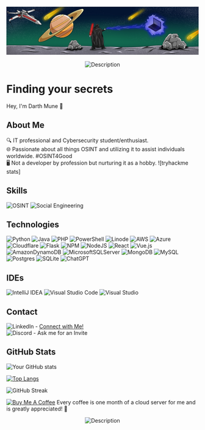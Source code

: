 ![Banner Image](./assets/Sith%20lord%20using%20a%20purple-reddish%20electric_final%201%20(1).jpg)

<p align="center">
  <img src="https://media.giphy.com/media/f3KwliaH4MLtli8z7D/giphy.gif" alt="Description" width="300px">
</p>

# Finding your secrets

Hey, I'm Darth Mune :call_me_hand:

## About Me
🔍 IT professional and Cybersecurity student/enthusiast.  
🌐 Passionate about all things OSINT and utilizing it to assist individuals worldwide. #OSINT4Good  
🖥️ Not a developer by profession but nurturing it as a hobby.
![tryhackme stats]

## Skills
![OSINT](https://img.shields.io/badge/OSINT-blue)
![Social Engineering](https://img.shields.io/badge/Social%20Engineering-blue)

## Technologies
![Python](https://img.shields.io/badge/python-3670A0?style=for-the-badge&logo=python&logoColor=ffdd54)
![Java](https://img.shields.io/badge/java-%23ED8B00.svg?style=for-the-badge&logo=openjdk&logoColor=white)
![PHP](https://img.shields.io/badge/php-%23777BB4.svg?style=for-the-badge&logo=php&logoColor=white)
![PowerShell](https://img.shields.io/badge/PowerShell-%235391FE.svg?style=for-the-badge&logo=powershell&logoColor=white)
![Linode](https://img.shields.io/badge/linode-00A95C?style=for-the-badge&logo=linode&logoColor=white)
![AWS](https://img.shields.io/badge/AWS-%23FF9900.svg?style=for-the-badge&logo=amazon-aws&logoColor=white)
![Azure](https://img.shields.io/badge/azure-%230072C6.svg?style=for-the-badge&logo=microsoftazure&logoColor=white)
![Cloudflare](https://img.shields.io/badge/Cloudflare-F38020?style=for-the-badge&logo=Cloudflare&logoColor=white)
![Flask](https://img.shields.io/badge/flask-%23000.svg?style=for-the-badge&logo=flask&logoColor=white)
![NPM](https://img.shields.io/badge/NPM-%23CB3837.svg?style=for-the-badge&logo=npm&logoColor=white)
![NodeJS](https://img.shields.io/badge/node.js-6DA55F?style=for-the-badge&logo=node.js&logoColor=white)
![React](https://img.shields.io/badge/react-%2320232a.svg?style=for-the-badge&logo=react&logoColor=%2361DAFB)
![Vue.js](https://img.shields.io/badge/vuejs-%2335495e.svg?style=for-the-badge&logo=vuedotjs&logoColor=%234FC08D)
![AmazonDynamoDB](https://img.shields.io/badge/Amazon%20DynamoDB-4053D6?style=for-the-badge&logo=Amazon%20DynamoDB&logoColor=white)
![MicrosoftSQLServer](https://img.shields.io/badge/Microsoft%20SQL%20Server-CC2927?style=for-the-badge&logo=microsoft%20sql%20server&logoColor=white)
![MongoDB](https://img.shields.io/badge/MongoDB-%234ea94b.svg?style=for-the-badge&logo=mongodb&logoColor=white)
![MySQL](https://img.shields.io/badge/mysql-%2300f.svg?style=for-the-badge&logo=mysql&logoColor=white)
![Postgres](https://img.shields.io/badge/postgres-%23316192.svg?style=for-the-badge&logo=postgresql&logoColor=white)
![SQLite](https://img.shields.io/badge/sqlite-%2307405e.svg?style=for-the-badge&logo=sqlite&logoColor=white)
![ChatGPT](https://img.shields.io/badge/chatGPT-74aa9c?style=for-the-badge&logo=openai&logoColor=white)

## IDEs
![IntelliJ IDEA](https://img.shields.io/badge/IntelliJIDEA-000000.svg?style=for-the-badge&logo=intellij-idea&logoColor=white)
![Visual Studio Code](https://img.shields.io/badge/Visual%20Studio%20Code-0078d7.svg?style=for-the-badge&logo=visual-studio-code&logoColor=white)
![Visual Studio](https://img.shields.io/badge/Visual%20Studio-5C2D91.svg?style=for-the-badge&logo=visual-studio&logoColor=white)

<!--
## Projects
- **Project 1**: Description here. [Link here](#)
- **Project 2**: Description here. [Link here](#)
- Add screenshots or GIFs for a visual touch.
-->

<!--
## Blog
- [Blog Post 1](#) - Description here
- [Blog Post 2](#) - Description here
- List down more blog posts as they are published.
-->

## Contact
![LinkedIn](https://img.shields.io/badge/linkedin-%230077B5.svg?style=for-the-badge&logo=linkedin&logoColor=white) - [Connect with Me!](https://www.linkedin.com/in/steven-coffey-213b96140/)  
![Discord](https://img.shields.io/badge/Discord-%235865F2.svg?style=for-the-badge&logo=discord&logoColor=white) - Ask me for an Invite

## GitHub Stats
![Your GitHub stats](https://github-readme-stats.vercel.app/api?username=DarthMune&show_icons=true&theme=graywhite)

[![Top Langs](https://github-readme-stats.vercel.app/api/top-langs/?username=DarthMune&layout=compact&theme=graywhite)](https://github.com/DarthMune/github-readme-stats)

![GitHub Streak](https://github-readme-streak-stats.herokuapp.com/?user=DarthMune&theme=graywhite)

[![Buy Me A Coffee](https://img.shields.io/badge/Buy%20Me%20A%20Coffee-%23FFDD00.svg?style=for-the-badge&logo=buy-me-a-coffee&logoColor=white)](https://www.buymeacoffee.com/darthmune) Every coffee is one month of a cloud server for me and is greatly appreciated! :black_heart:

<p align="center">
  <img src="https://media.giphy.com/media/l1J9HDdEWq7rAs1hu/giphy.gif" alt="Description">
</p>

